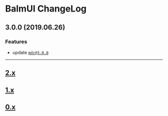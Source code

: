 # BalmUI ChangeLog

## 3.0.0 (2019.06.26)

### Features

- update [`mdc@3.0.0`](https://github.com/material-components/material-components-web/blob/master/CHANGELOG.md#300-2019-06-25)

---

## [2.x](https://github.com/balmjs/ui-vue/blob/master/CHANGELOG-2.x.md)

## [1.x](https://github.com/balmjs/ui-vue/blob/master/CHANGELOG-1.x.md)

## [0.x](https://github.com/balmjs/ui-vue/blob/master/CHANGELOG-0.x.md)

